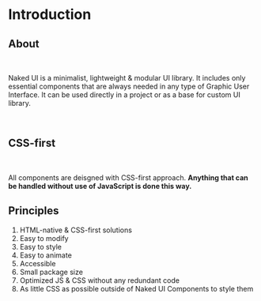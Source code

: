 # Introduction

## About

<br>

Naked UI is a minimalist, lightweight & modular UI library. It includes only essential components that are always needed in any type of Graphic User Interface. It can be used directly in a project or as a base for custom UI library.

<br>

## CSS-first

<br>

All components are deisgned with CSS-first approach. **Anything that can be handled without use of JavaScript is done this way.**

## Principles

1. HTML-native & CSS-first solutions
2. Easy to modify
3. Easy to style
4. Easy to animate
5. Accessible
6. Small package size
7. Optimized JS & CSS without any redundant code
8. As little CSS as possible outside of Naked UI Components to style them
